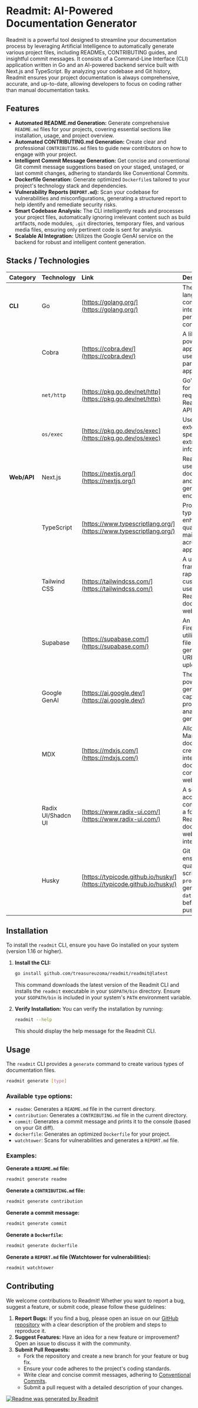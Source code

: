 # Readmit: AI-Powered Documentation Generator

Readmit is a powerful tool designed to streamline your documentation process by leveraging Artificial Intelligence to automatically generate various project files, including READMEs, CONTRIBUTING guides, and insightful commit messages. It consists of a Command-Line Interface (CLI) application written in Go and an AI-powered backend service built with Next.js and TypeScript. By analyzing your codebase and Git history, Readmit ensures your project documentation is always comprehensive, accurate, and up-to-date, allowing developers to focus on coding rather than manual documentation tasks.

## Features

*   **Automated README.md Generation:** Generate comprehensive `README.md` files for your projects, covering essential sections like installation, usage, and project overview.
*   **Automated CONTRIBUTING.md Generation:** Create clear and professional `CONTRIBUTING.md` files to guide new contributors on how to engage with your project.
*   **Intelligent Commit Message Generation:** Get concise and conventional Git commit message suggestions based on your staged, unstaged, or last commit changes, adhering to standards like Conventional Commits.
*   **Dockerfile Generation:** Generate optimized `Dockerfile`s tailored to your project's technology stack and dependencies.
*   **Vulnerability Reports (`REPORT.md`):** Scan your codebase for vulnerabilities and misconfigurations, generating a structured report to help identify and remediate security risks.
*   **Smart Codebase Analysis:** The CLI intelligently reads and processes your project files, automatically ignoring irrelevant content such as build artifacts, node modules, `.git` directories, temporary files, and various media files, ensuring only pertinent code is sent for analysis.
*   **Scalable AI Integration:** Utilizes the Google GenAI service on the backend for robust and intelligent content generation.

## Stacks / Technologies

| Category    | Technology         | Link                                                                   | Description                                                                                                                                                    |
| :---------- | :----------------- | :--------------------------------------------------------------------- | :------------------------------------------------------------------------------------------------------------------------------------------------------------- |
| **CLI**     | Go                 | [https://golang.org/](https://golang.org/)                             | The primary language for the command-line interface, providing performance and concurrency.                                                                    |
|             | Cobra              | [https://cobra.dev/](https://cobra.dev/)                               | A library for creating powerful modern CLI applications in Go, used for command parsing and application structure.                                             |
|             | `net/http`         | [https://pkg.go.dev/net/http](https://pkg.go.dev/net/http)             | Go's standard library for making HTTP requests to the Readmit backend API.                                                                                     |
|             | `os/exec`          | [https://pkg.go.dev/os/exec](https://pkg.go.dev/os/exec)               | Used to execute external commands, specifically Git, for extracting diff information.                                                                          |
| **Web/API** | Next.js            | [https://nextjs.org/](https://nextjs.org/)                             | React framework used for the Readmit documentation site and hosting the AI generation API endpoints.                                                           |
|             | TypeScript         | [https://www.typescriptlang.org/](https://www.typescriptlang.org/)     | Provides static typing to JavaScript, enhancing code quality and maintainability across the web application and API.                                           |
|             | Tailwind CSS       | [https://tailwindcss.com/](https://tailwindcss.com/)                   | A utility-first CSS framework for rapidly building custom designs, used for styling the Readmit documentation website.                                         |
|             | Supabase           | [https://supabase.com/](https://supabase.com/)                         | An open-source Firebase alternative, utilized for secure file storage and generating signed URLs for codebase uploads.                                         |
|             | Google GenAI       | [https://ai.google.dev/](https://ai.google.dev/)                       | The AI service powering the content generation capabilities, providing intelligent analysis and text generation.                                               |
|             | MDX                | [https://mdxjs.com/](https://mdxjs.com/)                               | Allows writing JSX in Markdown documents, used for creating rich and interactive documentation content on the website.                                         |
|             | Radix UI/Shadcn UI | [https://www.radix-ui.com/](https://www.radix-ui.com/)                 | A set of unstyled, accessible UI components used as a foundation for the Readmit documentation website's user interface.                                       |
|             | Husky              | [https://typicode.github.io/husky/](https://typicode.github.io/husky/) | Git hooks for ensuring code quality by running scripts (like `post-process.sh` to generate `search-data/documents.json`) before committing or pushing changes. |

## Installation

To install the `readmit` CLI, ensure you have Go installed on your system (version 1.16 or higher).

1.  **Install the CLI:**

    ```bash
    go install github.com/treasureuzoma/readmit/readmit@latest
    ```

    This command downloads the latest version of the Readmit CLI and installs the `readmit` executable in your `$GOPATH/bin` directory. Ensure your `$GOPATH/bin` is included in your system's `PATH` environment variable.

2.  **Verify Installation:**
    You can verify the installation by running:
    ```bash
    readmit --help
    ```
    This should display the help message for the Readmit CLI.

## Usage

The `readmit` CLI provides a `generate` command to create various types of documentation files.

```bash
readmit generate [type]
```

### Available `type` options:

-   `readme`: Generates a `README.md` file in the current directory.
-   `contribution`: Generates a `CONTRIBUTING.md` file in the current directory.
-   `commit`: Generates a commit message and prints it to the console (based on your Git diff).
-   `dockerfile`: Generates an optimized `Dockerfile` for your project.
-   `watchtower`: Scans for vulnerabilities and generates a `REPORT.md` file.

### Examples:

**Generate a `README.md` file:**

```bash
readmit generate readme
```

**Generate a `CONTRIBUTING.md` file:**

```bash
readmit generate contribution
```

**Generate a commit message:**

```bash
readmit generate commit
```

**Generate a `Dockerfile`:**

```bash
readmit generate dockerfile
```

**Generate a `REPORT.md` file (Watchtower for vulnerabilities):**

```bash
readmit watchtower
```

## Contributing

We welcome contributions to Readmit! Whether you want to report a bug, suggest a feature, or submit code, please follow these guidelines:

1.  **Report Bugs:** If you find a bug, please open an issue on our [GitHub repository](https://github.com/treasureuzoma/readmit/issues) with a clear description of the problem and steps to reproduce it.
2.  **Suggest Features:** Have an idea for a new feature or improvement? Open an issue to discuss it with the community.
3.  **Submit Pull Requests:**
    *   Fork the repository and create a new branch for your feature or bug fix.
    *   Ensure your code adheres to the project's coding standards.
    *   Write clear and concise commit messages, adhering to [Conventional Commits](https://www.conventionalcommits.org/en/v1.0.0/).
    *   Submit a pull request with a detailed description of your changes.

[![Readme was generated by Readmit](https://img.shields.io/badge/Readme%20was%20generated%20by-Readmit-brightred)](https://readmit.vercel.app)
